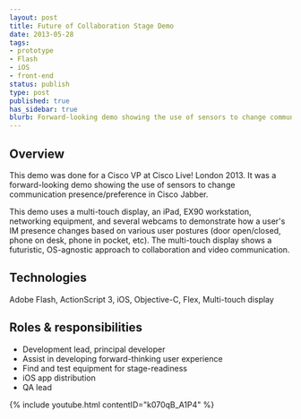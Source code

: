 ```yaml
---
layout: post
title: Future of Collaboration Stage Demo
date: 2013-05-28
tags:
- prototype
- Flash
- iOS
- front-end
status: publish
type: post
published: true
has_sidebar: true
blurb: Forward-looking demo showing the use of sensors to change communication presence/preference in Cisco Jabber.
---
```

## Overview

This demo was done for a Cisco VP at Cisco Live! London 2013. It was a forward-looking demo showing the use of sensors to change communication presence/preference in Cisco Jabber.

This demo uses a multi-touch display, an iPad, EX90 workstation, networking equipment, and several webcams to demonstrate how a user's IM presence changes based on various user postures (door open/closed, phone on desk, phone in pocket, etc). The multi-touch display shows a futuristic, OS-agnostic approach to collaboration and video communication.

## Technologies

Adobe Flash, ActionScript 3, iOS, Objective-C, Flex, Multi-touch display

## Roles &amp; responsibilities

- Development lead, principal developer
- Assist in developing forward-thinking user experience
- Find and test equipment for stage-readiness
- iOS app distribution
- QA lead

{% include youtube.html contentID="k070qB_A1P4" %}
